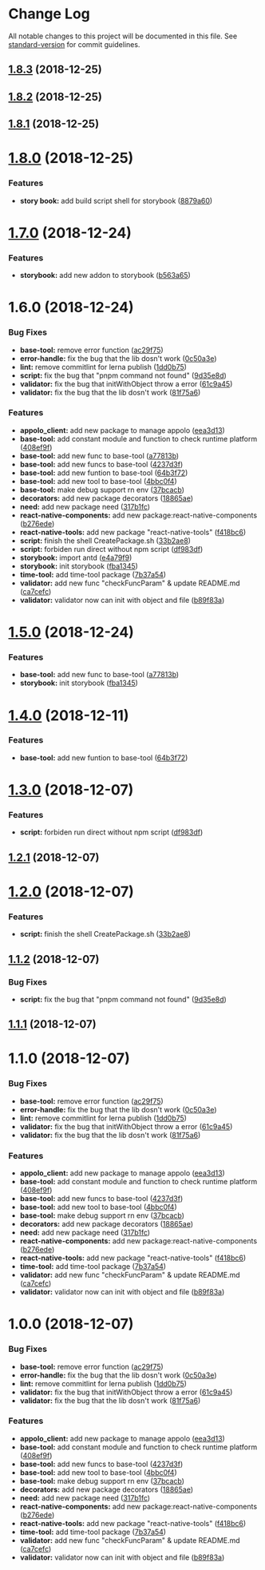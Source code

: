 # Change Log

All notable changes to this project will be documented in this file. See [standard-version](https://github.com/conventional-changelog/standard-version) for commit guidelines.

<a name="1.8.3"></a>
## [1.8.3](https://gitee.com/brokenMoon/Incpad/compare/v1.8.2...v1.8.3) (2018-12-25)



<a name="1.8.2"></a>
## [1.8.2](https://gitee.com/brokenMoon/Incpad/compare/v1.8.1...v1.8.2) (2018-12-25)



<a name="1.8.1"></a>
## [1.8.1](https://gitee.com/brokenMoon/Incpad/compare/v1.8.0...v1.8.1) (2018-12-25)



<a name="1.8.0"></a>
# [1.8.0](https://gitee.com/brokenMoon/Incpad/compare/v1.7.0...v1.8.0) (2018-12-25)


### Features

* **story book:** add build script shell for storybook ([8879a60](https://gitee.com/brokenMoon/Incpad/commits/8879a60))



<a name="1.7.0"></a>
# [1.7.0](https://gitee.com/brokenMoon/Incpad/compare/v1.6.0...v1.7.0) (2018-12-24)


### Features

* **storybook:** add new addon to storybook ([b563a65](https://gitee.com/brokenMoon/Incpad/commits/b563a65))



<a name="1.6.0"></a>
# 1.6.0 (2018-12-24)


### Bug Fixes

* **base-tool:** remove error function ([ac29f75](https://gitee.com/brokenMoon/Incpad/commits/ac29f75))
* **error-handle:** fix the bug that the lib dosn't work ([0c50a3e](https://gitee.com/brokenMoon/Incpad/commits/0c50a3e))
* **lint:** remove commitlint for lerna publish ([1dd0b75](https://gitee.com/brokenMoon/Incpad/commits/1dd0b75))
* **script:** fix the bug that "pnpm command not found" ([9d35e8d](https://gitee.com/brokenMoon/Incpad/commits/9d35e8d))
* **validator:** fix the bug that initWithObject throw a error ([61c9a45](https://gitee.com/brokenMoon/Incpad/commits/61c9a45))
* **validator:** fix the bug that the lib dosn't work ([81f75a6](https://gitee.com/brokenMoon/Incpad/commits/81f75a6))


### Features

* **appolo_client:** add new package to manage appolo ([eea3d13](https://gitee.com/brokenMoon/Incpad/commits/eea3d13))
* **base-tool:** add constant module and function to check runtime platform ([408ef9f](https://gitee.com/brokenMoon/Incpad/commits/408ef9f))
* **base-tool:** add new func to base-tool ([a77813b](https://gitee.com/brokenMoon/Incpad/commits/a77813b))
* **base-tool:** add new funcs to base-tool ([4237d3f](https://gitee.com/brokenMoon/Incpad/commits/4237d3f))
* **base-tool:** add new funtion to base-tool ([64b3f72](https://gitee.com/brokenMoon/Incpad/commits/64b3f72))
* **base-tool:** add new tool to base-tool ([4bbc0f4](https://gitee.com/brokenMoon/Incpad/commits/4bbc0f4))
* **base-tool:** make debug support rn env ([37bcacb](https://gitee.com/brokenMoon/Incpad/commits/37bcacb))
* **decorators:** add new package decorators ([18865ae](https://gitee.com/brokenMoon/Incpad/commits/18865ae))
* **need:** add new package need ([317b1fc](https://gitee.com/brokenMoon/Incpad/commits/317b1fc))
* **react-native-components:** add new package:react-native-components ([b276ede](https://gitee.com/brokenMoon/Incpad/commits/b276ede))
* **react-native-tools:** add new package "react-native-tools" ([f418bc6](https://gitee.com/brokenMoon/Incpad/commits/f418bc6))
* **script:** finish the shell CreatePackage.sh ([33b2ae8](https://gitee.com/brokenMoon/Incpad/commits/33b2ae8))
* **script:** forbiden run direct without npm script ([df983df](https://gitee.com/brokenMoon/Incpad/commits/df983df))
* **storybook:** import antd ([e4a79f9](https://gitee.com/brokenMoon/Incpad/commits/e4a79f9))
* **storybook:** init storybook ([fba1345](https://gitee.com/brokenMoon/Incpad/commits/fba1345))
* **time-tool:** add time-tool package ([7b37a54](https://gitee.com/brokenMoon/Incpad/commits/7b37a54))
* **validator:** add new func "checkFuncParam" & update README.md ([ca7cefc](https://gitee.com/brokenMoon/Incpad/commits/ca7cefc))
* **validator:** validator now can init with object and file ([b89f83a](https://gitee.com/brokenMoon/Incpad/commits/b89f83a))



<a name="1.5.0"></a>
# [1.5.0](https://gitee.com/brokenMoon/Incpad/compare/v1.4.0...v1.5.0) (2018-12-24)


### Features

* **base-tool:** add new func to base-tool ([a77813b](https://gitee.com/brokenMoon/Incpad/commits/a77813b))
* **storybook:** init storybook ([fba1345](https://gitee.com/brokenMoon/Incpad/commits/fba1345))



<a name="1.4.0"></a>
# [1.4.0](https://gitee.com/brokenMoon/Incpad/compare/v1.3.0...v1.4.0) (2018-12-11)


### Features

* **base-tool:** add new funtion to base-tool ([64b3f72](https://gitee.com/brokenMoon/Incpad/commits/64b3f72))



<a name="1.3.0"></a>
# [1.3.0](https://gitee.com/brokenMoon/Incpad/compare/v1.2.1...v1.3.0) (2018-12-07)


### Features

* **script:** forbiden run direct without npm script ([df983df](https://gitee.com/brokenMoon/Incpad/commits/df983df))



<a name="1.2.1"></a>
## [1.2.1](https://gitee.com/brokenMoon/Incpad/compare/v1.2.0...v1.2.1) (2018-12-07)



<a name="1.2.0"></a>
# [1.2.0](https://gitee.com/brokenMoon/Incpad/compare/v1.1.2...v1.2.0) (2018-12-07)


### Features

* **script:** finish the shell CreatePackage.sh ([33b2ae8](https://gitee.com/brokenMoon/Incpad/commits/33b2ae8))



<a name="1.1.2"></a>
## [1.1.2](https://gitee.com/brokenMoon/Incpad/compare/v1.1.1...v1.1.2) (2018-12-07)


### Bug Fixes

* **script:** fix the bug that "pnpm command not found" ([9d35e8d](https://gitee.com/brokenMoon/Incpad/commits/9d35e8d))



<a name="1.1.1"></a>
## [1.1.1](https://gitee.com/brokenMoon/Incpad/compare/v1.1.0...v1.1.1) (2018-12-07)



<a name="1.1.0"></a>
# 1.1.0 (2018-12-07)


### Bug Fixes

* **base-tool:** remove error function ([ac29f75](https://gitee.com/brokenMoon/Incpad/commits/ac29f75))
* **error-handle:** fix the bug that the lib dosn't work ([0c50a3e](https://gitee.com/brokenMoon/Incpad/commits/0c50a3e))
* **lint:** remove commitlint for lerna publish ([1dd0b75](https://gitee.com/brokenMoon/Incpad/commits/1dd0b75))
* **validator:** fix the bug that initWithObject throw a error ([61c9a45](https://gitee.com/brokenMoon/Incpad/commits/61c9a45))
* **validator:** fix the bug that the lib dosn't work ([81f75a6](https://gitee.com/brokenMoon/Incpad/commits/81f75a6))


### Features

* **appolo_client:** add new package to manage appolo ([eea3d13](https://gitee.com/brokenMoon/Incpad/commits/eea3d13))
* **base-tool:** add constant module and function to check runtime platform ([408ef9f](https://gitee.com/brokenMoon/Incpad/commits/408ef9f))
* **base-tool:** add new funcs to base-tool ([4237d3f](https://gitee.com/brokenMoon/Incpad/commits/4237d3f))
* **base-tool:** add new tool to base-tool ([4bbc0f4](https://gitee.com/brokenMoon/Incpad/commits/4bbc0f4))
* **base-tool:** make debug support rn env ([37bcacb](https://gitee.com/brokenMoon/Incpad/commits/37bcacb))
* **decorators:** add new package decorators ([18865ae](https://gitee.com/brokenMoon/Incpad/commits/18865ae))
* **need:** add new package need ([317b1fc](https://gitee.com/brokenMoon/Incpad/commits/317b1fc))
* **react-native-components:** add new package:react-native-components ([b276ede](https://gitee.com/brokenMoon/Incpad/commits/b276ede))
* **react-native-tools:** add new package "react-native-tools" ([f418bc6](https://gitee.com/brokenMoon/Incpad/commits/f418bc6))
* **time-tool:** add time-tool package ([7b37a54](https://gitee.com/brokenMoon/Incpad/commits/7b37a54))
* **validator:** add new func "checkFuncParam" & update README.md ([ca7cefc](https://gitee.com/brokenMoon/Incpad/commits/ca7cefc))
* **validator:** validator now can init with object and file ([b89f83a](https://gitee.com/brokenMoon/Incpad/commits/b89f83a))



# 1.0.0 (2018-12-07)


### Bug Fixes

* **base-tool:** remove error function ([ac29f75](https://gitee.com/brokenMoon/Incpad/commits/ac29f75))
* **error-handle:** fix the bug that the lib dosn't work ([0c50a3e](https://gitee.com/brokenMoon/Incpad/commits/0c50a3e))
* **lint:** remove commitlint for lerna publish ([1dd0b75](https://gitee.com/brokenMoon/Incpad/commits/1dd0b75))
* **validator:** fix the bug that initWithObject throw a error ([61c9a45](https://gitee.com/brokenMoon/Incpad/commits/61c9a45))
* **validator:** fix the bug that the lib dosn't work ([81f75a6](https://gitee.com/brokenMoon/Incpad/commits/81f75a6))


### Features

* **appolo_client:** add new package to manage appolo ([eea3d13](https://gitee.com/brokenMoon/Incpad/commits/eea3d13))
* **base-tool:** add constant module and function to check runtime platform ([408ef9f](https://gitee.com/brokenMoon/Incpad/commits/408ef9f))
* **base-tool:** add new funcs to base-tool ([4237d3f](https://gitee.com/brokenMoon/Incpad/commits/4237d3f))
* **base-tool:** add new tool to base-tool ([4bbc0f4](https://gitee.com/brokenMoon/Incpad/commits/4bbc0f4))
* **base-tool:** make debug support rn env ([37bcacb](https://gitee.com/brokenMoon/Incpad/commits/37bcacb))
* **decorators:** add new package decorators ([18865ae](https://gitee.com/brokenMoon/Incpad/commits/18865ae))
* **need:** add new package need ([317b1fc](https://gitee.com/brokenMoon/Incpad/commits/317b1fc))
* **react-native-components:** add new package:react-native-components ([b276ede](https://gitee.com/brokenMoon/Incpad/commits/b276ede))
* **react-native-tools:** add new package "react-native-tools" ([f418bc6](https://gitee.com/brokenMoon/Incpad/commits/f418bc6))
* **time-tool:** add time-tool package ([7b37a54](https://gitee.com/brokenMoon/Incpad/commits/7b37a54))
* **validator:** add new func "checkFuncParam" & update README.md ([ca7cefc](https://gitee.com/brokenMoon/Incpad/commits/ca7cefc))
* **validator:** validator now can init with object and file ([b89f83a](https://gitee.com/brokenMoon/Incpad/commits/b89f83a))
